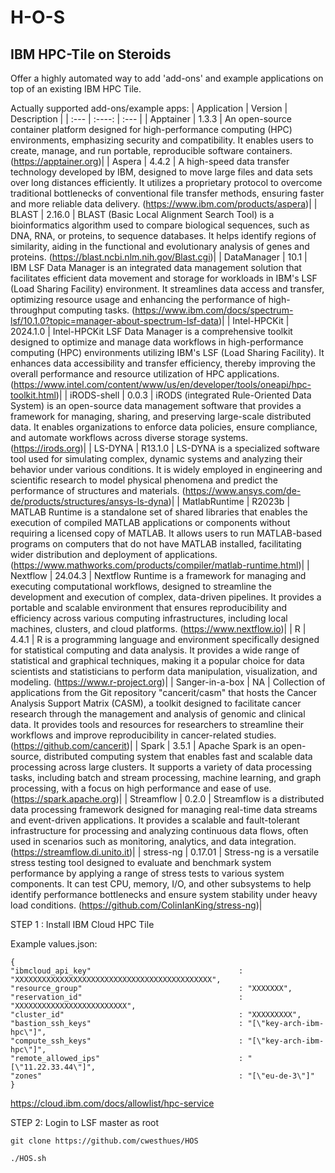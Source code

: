 # H-O-S
## IBM HPC-Tile on Steroids
Offer a highly automated way to add 'add-ons' and example applications on top of an existing IBM HPC Tile.

Actually supported add-ons/example apps:
| Application     | Version  | Description                 |
| :---            | :----:   | :---                        |
| Apptainer       | 1.3.3    | An open-source container platform designed for high-performance computing (HPC) environments, emphasizing security and compatibility. It enables users to create, manage, and run portable, reproducible software containers. (https://apptainer.org)|
| Aspera          | 4.4.2    | A high-speed data transfer technology developed by IBM, designed to move large files and data sets over long distances efficiently. It utilizes a proprietary protocol to overcome traditional bottlenecks of conventional file transfer methods, ensuring faster and more reliable data delivery. (https://www.ibm.com/products/aspera)|
| BLAST           | 2.16.0   | BLAST (Basic Local Alignment Search Tool) is a bioinformatics algorithm used to compare biological sequences, such as DNA, RNA, or proteins, to sequence databases. It helps identify regions of similarity, aiding in the functional and evolutionary analysis of genes and proteins. (https://blast.ncbi.nlm.nih.gov/Blast.cgi)|
| DataManager     | 10.1     | IBM LSF Data Manager is an integrated data management solution that facilitates efficient data movement and storage for workloads in IBM's LSF (Load Sharing Facility) environment. It streamlines data access and transfer, optimizing resource usage and enhancing the performance of high-throughput computing tasks. (https://www.ibm.com/docs/spectrum-lsf/10.1.0?topic=manager-about-spectrum-lsf-data)|
| Intel-HPCKit    | 2024.1.0 | Intel-HPCKit LSF Data Manager is a comprehensive toolkit designed to optimize and manage data workflows in high-performance computing (HPC) environments utilizing IBM's LSF (Load Sharing Facility). It enhances data accessibility and transfer efficiency, thereby improving the overall performance and resource utilization of HPC applications. (https://www.intel.com/content/www/us/en/developer/tools/oneapi/hpc-toolkit.html)|
| iRODS-shell     | 0.0.3    | iRODS (integrated Rule-Oriented Data System) is an open-source data management software that provides a framework for managing, sharing, and preserving large-scale distributed data. It enables organizations to enforce data policies, ensure compliance, and automate workflows across diverse storage systems. (https://irods.org)|
| LS-DYNA         | R13.1.0  | LS-DYNA is a specialized software tool used for simulating complex, dynamic systems and analyzing their behavior under various conditions. It is widely employed in engineering and scientific research to model physical phenomena and predict the performance of structures and materials. (https://www.ansys.com/de-de/products/structures/ansys-ls-dyna)|
| MatlabRuntime   | R2023b   | MATLAB Runtime is a standalone set of shared libraries that enables the execution of compiled MATLAB applications or components without requiring a licensed copy of MATLAB. It allows users to run MATLAB-based programs on computers that do not have MATLAB installed, facilitating wider distribution and deployment of applications. (https://www.mathworks.com/products/compiler/matlab-runtime.html)|
| Nextflow        | 24.04.3  | Nextflow Runtime is a framework for managing and executing computational workflows, designed to streamline the development and execution of complex, data-driven pipelines. It provides a portable and scalable environment that ensures reproducibility and efficiency across various computing infrastructures, including local machines, clusters, and cloud platforms. (https://www.nextflow.io)|
| R               | 4.4.1    | R is a programming language and environment specifically designed for statistical computing and data analysis. It provides a wide range of statistical and graphical techniques, making it a popular choice for data scientists and statisticians to perform data manipulation, visualization, and modeling. (https://www.r-project.org)|
| Sanger-in-a-box | NA       | Collection of applications from the Git repository "cancerit/casm" that hosts the Cancer Analysis Support Matrix (CASM), a toolkit designed to facilitate cancer research through the management and analysis of genomic and clinical data. It provides tools and resources for researchers to streamline their workflows and improve reproducibility in cancer-related studies. (https://github.com/cancerit)|
| Spark           | 3.5.1    | Apache Spark is an open-source, distributed computing system that enables fast and scalable data processing across large clusters. It supports a variety of data processing tasks, including batch and stream processing, machine learning, and graph processing, with a focus on high performance and ease of use. (https://spark.apache.org)|
| Streamflow      | 0.2.0    | Streamflow is a distributed data processing framework designed for managing real-time data streams and event-driven applications. It provides a scalable and fault-tolerant infrastructure for processing and analyzing continuous data flows, often used in scenarios such as monitoring, analytics, and data integration. (https://streamflow.di.unito.it)|
| stress-ng       | 0.17.01  | Stress-ng is a versatile stress testing tool designed to evaluate and benchmark system performance by applying a range of stress tests to various system components. It can test CPU, memory, I/O, and other subsystems to help identify performance bottlenecks and ensure system stability under heavy load conditions. (https://github.com/ColinIanKing/stress-ng)|




STEP 1 : Install IBM Cloud HPC Tile

Example values.json:
```
{
"ibmcloud_api_key"                                 : "XXXXXXXXXXXXXXXXXXXXXXXXXXXXXXXXXXXXXXXXXXXX",
"resource_group"                                   : "XXXXXXX",
"reservation_id"                                   : "XXXXXXXXXXXXXXXXXXXXXXXXX",
"cluster_id"                                       : "XXXXXXXXX",
"bastion_ssh_keys"                                 : "[\"key-arch-ibm-hpc\"]",
"compute_ssh_keys"                                 : "[\"key-arch-ibm-hpc\"]",
"remote_allowed_ips"                               : "[\"11.22.33.44\"]",
"zones"                                            : "[\"eu-de-3\"]"
}
```



https://cloud.ibm.com/docs/allowlist/hpc-service




STEP 2: Login to LSF master as root

```
git clone https://github.com/cwesthues/HOS

./HOS.sh
```
